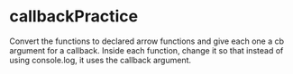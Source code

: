 # callbackPractice

Convert the functions to declared arrow functions and give each one a cb argument for a callback. Inside each function, change it so that instead of using console.log, it uses the callback argument.
